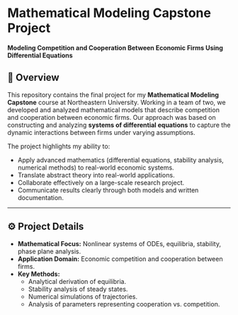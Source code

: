 # Mathematical Modeling Capstone Project  
**Modeling Competition and Cooperation Between Economic Firms Using Differential Equations**  

## 📌 Overview  
This repository contains the final project for my **Mathematical Modeling Capstone** course at Northeastern University. Working in a team of two, we developed and analyzed mathematical models that describe competition and cooperation between economic firms. Our approach was based on constructing and analyzing **systems of differential equations** to capture the dynamic interactions between firms under varying assumptions.  

The project highlights my ability to:  
- Apply advanced mathematics (differential equations, stability analysis, numerical methods) to real-world economic systems.  
- Translate abstract theory into real-world applications.  
- Collaborate effectively on a large-scale research project.  
- Communicate results clearly through both models and written documentation.  

---

## ⚙️ Project Details  
- **Mathematical Focus:** Nonlinear systems of ODEs, equilibria, stability, phase plane analysis.  
- **Application Domain:** Economic competition and cooperation between firms.  
- **Key Methods:**  
  - Analytical derivation of equilibria.  
  - Stability analysis of steady states.  
  - Numerical simulations of trajectories.  
  - Analysis of parameters representing cooperation vs. competition.  
